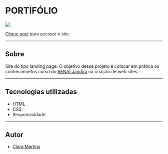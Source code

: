 # PORTIFÓLIO

![](./img/screenshot.png)

[Clique aqui](https://oliveiraclara.github.io/portifolio/) para acessar o site.

---
## Sobre
Site do tipo landing page. O objetivo desse projeto é colocar em prática os conhecimnetos curso do [SENAI Jandira](https://jandira.sp.senai.br/) na criação de web sites. 

---
## Tecnologias utilizadas 
- HTML
- CSS
- Responsividade

---
## Autor 
- [Clara Martins](https://github.com/oliveiraclara)

